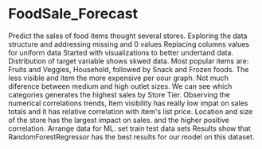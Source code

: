 # FoodSale_Forecast
Predict the sales of food items thought several stores.
Exploring the data structure and addressing missing and 0 values
Replacing columns values for uniform data
Started with visualizations to better undertand data.
Distribution of target variable shows skwed data.
Most popular items are: Fruits and Veggies, Household, followed by Snack and Frozen foods.
The less visible and item the more expensive per oour graph.
Not much diference between medium and high outlet sizes.
We can see which categories generates the highest sales by Store Tier.
Observing the numerical correlations trends, Item visibility has really low impat on sales totals and 
it has relative correlation with item's list price.
Location and size of the store has the largest impact on sales. and the higher positive correlation.
Arrange data for ML.
set train test data sets
Results show that RandomForestRegressor has the best results for our model on this dataset.
